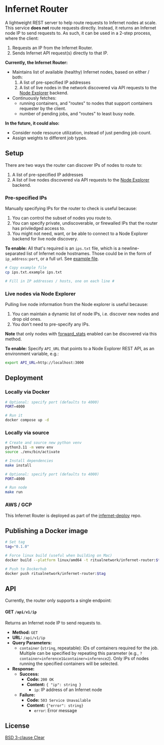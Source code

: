 # Infernet Router

A lightweight REST server to help route requests to Infernet nodes at scale. This service **does not** route requests directly. Instead, it returns an Infernet node IP to send requests to. As such, it can be used in a 2-step process, where the client:
1. Requests an IP from the Infernet Router.
2. Sends Infernet API request(s) directly to that IP.

**Currently, the Infernet Router:**
- Maintains list of available (healthy) Infernet nodes, based on either / both:
  1. A list of pre-specified IP addresses
  2. A list of live nodes in the network discovered via API requests to the [Node Explorer](https://github.com/ritual-net/infernet-node-explorer) backend.
- Continuously fetches:
  - running containers, and "routes" to nodes that support containers requester by the client.
  - number of pending jobs, and "routes" to least busy node.

**In the future, it could also:**
- Consider node resource utilization, instead of just pending job count.
- Assign weights to different job types.

## Setup

There are two ways the router can discover IPs of nodes to route to:
  1. A list of pre-specified IP addresses
  2. A list of live nodes discovered via API requests to the [Node Explorer](https://github.com/ritual-net/infernet-node-explorer) backend.

### Pre-specified IPs

Manually specifying IPs for the router to check is useful because:

1. You can control the subset of nodes you route to.
2. You can specify private, undiscoverable, or firewalled IPs that the router has priviledged access to.
3. You might not need, want, or be able to connect to a Node Explorer backend for live node discovery.

**To enable:** All that's required is an `ips.txt` file, which is a newline-separated list of Infernet node hostnames. Those could be in the form of `ip_address:port`, or a full url. See [example file](./ips.txt.example).

```bash
# Copy example file
cp ips.txt.example ips.txt

# Fill in IP addresses / hosts, one on each line #
```

### Live nodes via Node Explorer

Pulling live node information from the Node explorer is useful because:
1. You can maintain a dynamic list of node IPs, i.e. discover new nodes and drop old ones.
2. You don't need to pre-specify any IPs.

**Note** that only nodes with [forward_stats](https://docs.ritual.net/infernet/node/configuration#forward_stats-boolean) enabled can be discovered via this method.

**To enable:** Specify `API_URL` that points to a Node Explorer REST API, as an environment variable, e.g.:

```bash
export API_URL=http://localhost:3000
```

## Deployment

### Locally via Docker

```bash
# Optional: specify port (defaults to 4000)
PORT=4000

# Run it
docker compose up -d
```

### Locally via source

```bash
# Create and source new python venv
python3.11 -m venv env
source ./env/bin/activate

# Install dependencies
make install

# Optional: specify port (defaults to 4000)
PORT=4000

# Run node
make run
```

### AWS / GCP

This Infernet Router is deployed as part of the [infernet-deploy](https://github.com/ritual-net/infernet-deploy) repo.


## Publishing a Docker image

```bash
# Set tag
tag="0.1.0"

# Force linux build (useful when building on Mac)
docker build --platform linux/amd64 -t ritualnetwork/infernet-router:$tag .

# Push to Dockerhub
docker push ritualnetwork/infernet-router:$tag
```


## API

Currently, the router only supports a single endpoint:

#### GET `/api/v1/ip`

Returns an Infernet node IP to send requests to.

- **Method:** `GET`
- **URL:** `/api/v1/ip`
- **Query Parameters:**
  - `container` (`string`, repeatable): IDs of containers required for the job. Multiple can be specified by repeating this parameter (e.g., `?container=inference1&container=inference2`). Only IPs of nodes running the specified containers will be selected.
- **Response:**
  - **Success:**
    - **Code:** `200 OK`
    - **Content:**
    `{ "ip": string }`
      - `ip`: IP address of an Infernet node
  - **Failure:**
    - **Code:** `503 Service Unavailable`
    - **Content:**
        `{"error": string}`
      - `error`: Error message

## License

[BSD 3-clause Clear](./LICENSE)
